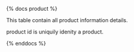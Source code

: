 {% docs product %}

This table contain all product information details.

product id is uniquily idenity a product.

{% enddocs %}